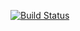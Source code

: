 [![Build Status](https://travis-ci.org/cestMoiBaliBalo/first-project.svg?branch=B026)](https://travis-ci.org/cestMoiBaliBalo/first-project)